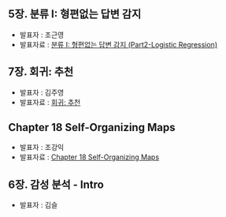 ## 5장. 분류 I: 형편없는 답변 감지
- 발표자 : 조근영
- 발표자료 : [분류 I: 형편없는 답변 감지 (Part2-Logistic Regression)](http://nbviewer.ipython.org/github/re4lfl0w/ipython/blob/master/books/Building_Machine_Learning_Systems_with_Python/ch05_02.ipynb)

## 7장. 회귀: 추천
- 발표자 : 김주영
- 발표자료 : [회귀: 추천](http://nbviewer.ipython.org/github/biopy/biopy.github.io/blob/master/notebook/Part3/Week11/ml07/ML_ch7_regression.ipynb)

## Chapter 18 Self-Organizing Maps
- 발표자 : 조강익
- 발표자료 : [Chapter 18 Self-Organizing Maps](http://nbviewer.ipython.org/github/biopy/biopy.github.io/blob/master/notebook/Part3/Week12/18_SOM/Ch_18_Self_organizing_map.ipynb) 

##  6장. 감성 분석 - Intro
- 발표자 : 김슬
